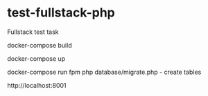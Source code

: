 # test-fullstack-php
Fullstack test task

docker-compose build

docker-compose up

docker-compose run fpm php database/migrate.php - create tables

http://localhost:8001

